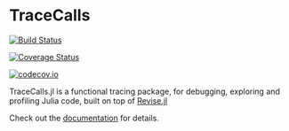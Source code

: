 # TraceCalls

[![Build Status](https://travis-ci.org/cstjean/TraceCalls.jl.svg?branch=master)](https://travis-ci.org/cstjean/TraceCalls.jl)

[![Coverage Status](https://coveralls.io/repos/cstjean/TraceCalls.jl/badge.svg?branch=master&service=github)](https://coveralls.io/github/cstjean/TraceCalls.jl?branch=master)

[![codecov.io](http://codecov.io/github/cstjean/TraceCalls.jl/coverage.svg?branch=master)](http://codecov.io/github/cstjean/TraceCalls.jl?branch=master)

TraceCalls.jl is a functional tracing package, for debugging, exploring and profiling
Julia code, built on top of [Revise.jl](https://github.com/timholy/Revise.jl)

Check out the [documentation](http://nbviewer.jupyter.org/github/cstjean/TraceCalls.jl/blob/master/README.ipynb) for details.
